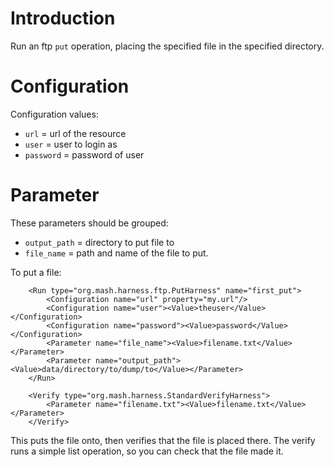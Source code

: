 # Introduction #

Run an ftp `put` operation, placing the specified file in the specified directory.

# Configuration #
Configuration values:
  * `url` = url of the resource
  * `user` = user to login as
  * `password` = password of user

# Parameter #
These parameters should be grouped:
  * `output_path` = directory to put file to
  * `file_name` = path and name of the file to put.

To put a file:
```
    <Run type="org.mash.harness.ftp.PutHarness" name="first_put">
        <Configuration name="url" property="my.url"/>
        <Configuration name="user"><Value>theuser</Value></Configuration>
        <Configuration name="password"><Value>password</Value></Configuration>
        <Parameter name="file_name"><Value>filename.txt</Value></Parameter>
        <Parameter name="output_path"><Value>data/directory/to/dump/to</Value></Parameter>
    </Run>

    <Verify type="org.mash.harness.StandardVerifyHarness">
        <Parameter name="filename.txt"><Value>filename.txt</Value></Parameter>        
    </Verify>
```

This puts the file onto, then verifies that the file is placed there.  The verify runs a simple list operation, so you 
can check that the file made it.